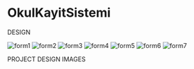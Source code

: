 # OkulKayitSistemi
DESIGN

![form1](https://user-images.githubusercontent.com/108897416/195898255-65acce48-c562-4add-83c6-c5668f7ced56.png)
![form2](https://user-images.githubusercontent.com/108897416/195898276-cb839425-52df-4a24-8bb7-ada632c1076f.png)
![form3](https://user-images.githubusercontent.com/108897416/195898287-af8e76ef-6035-400d-8fd1-e2e39271e2f2.png)
![form4](https://user-images.githubusercontent.com/108897416/195898298-cf54b95b-fb59-4097-9602-7bd6eeab3375.png)
![form5](https://user-images.githubusercontent.com/108897416/195898314-4675b207-29ab-4c58-8b2c-3e3fd38096c2.png)
![form6](https://user-images.githubusercontent.com/108897416/195898321-c01a1674-73f8-4b72-b500-864386c9857a.png)
![form7](https://user-images.githubusercontent.com/108897416/195898325-dae6cc86-5a09-4a5b-9db1-436cd84ef793.png)

PROJECT DESIGN IMAGES
